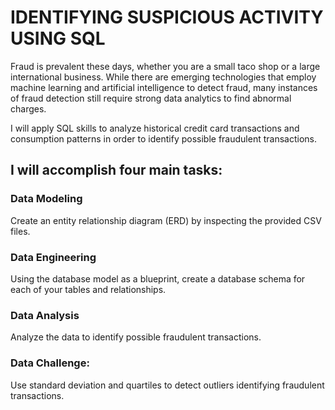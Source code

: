 # IDENTIFYING SUSPICIOUS ACTIVITY USING SQL

Fraud is prevalent these days, whether you are a small taco shop or a large international business. While there are emerging technologies that employ machine learning and artificial intelligence to detect fraud, many instances of fraud detection still require strong data analytics to find abnormal charges.

I will apply SQL skills to analyze historical credit card transactions and consumption patterns in order to identify possible fraudulent transactions.

## I will accomplish four main tasks:

### Data Modeling

Create an entity relationship diagram (ERD) by inspecting the provided CSV files.

### Data Engineering

Using the database model as a blueprint, create a database schema for each of your tables and relationships. 

### Data Analysis

Analyze the data to identify possible fraudulent transactions.

### Data Challenge:

Use standard deviation and quartiles to detect outliers identifying fraudulent transactions.





